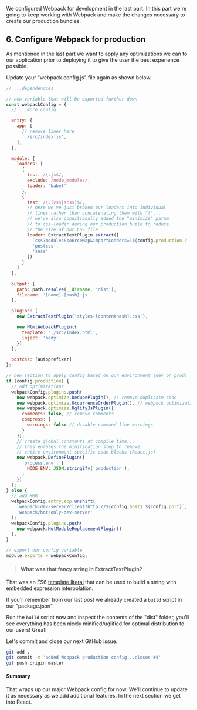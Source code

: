 We configured Webpack for development in the last part.  In this part we're going to keep working with Webpack and make the changes necessary to create our production bundles.

## 6. Configure Webpack for production
As mentioned in the last part we want to apply any optimizations we can to our application prior to deploying it to give the user the best experience possible.  

Update your "webpack.config.js" file again as shown below.

```javascript
// ...dependencies

// new variable that will be exported further down
const webpackConfig = {
  // ...more config

  entry: {
    app: [
      // remove lines here
      './src/index.js',
    ],
  },

  module: {
    loaders: [
      {
        test: /\.js$/,
        exclude: /node_modules/,
        loader: 'babel'
      },
      {
        test: /\.(css|scss)$/,
        // here we've just broken our loaders into individual
        // lines rather than concatenating them with "!"...
        // we've also conditionally added the "minimize" param
        // to css-loader during our production build to reduce
        // the size of our CSS file
        loader: ExtractTextPlugin.extract([
          `css?modules&sourceMap&importLoaders=1${config.production ? '&minimize' : ''}`, // ES6 template string
          'postcss',
          'sass'
        ])
      }
    ]
  },

  output: {
    path: path.resolve(__dirname, 'dist'),
    filename: '[name]-[hash].js'
  },

  plugins: [
    new ExtractTextPlugin('styles-[contenthash].css'),

    new HtmlWebpackPlugin({
      template: './src/index.html',
      inject: 'body'
    })
  ],

  postcss: [autoprefixer]
};

// new section to apply config based on our environment (dev or prod)
if (config.production) {
  // add optimizations
  webpackConfig.plugins.push(
    new webpack.optimize.DedupePlugin(), // remove duplicate code
    new webpack.optimize.OccurrenceOrderPlugin(), // webpack optimization
    new webpack.optimize.UglifyJsPlugin({
      comments: false, // remove comments
      compress: {
        warnings: false // disable command line warnings
      }
    }),
    // create global constants at compile time...
    // this enables the minification step to remove
    // entire environment specific code blocks (React.js)
    new webpack.DefinePlugin({
      'process.env': {
        NODE_ENV: JSON.stringify('production'),
      }
    })
  );
} else {
  // add HMR
  webpackConfig.entry.app.unshift(
    `webpack-dev-server/client?http://${config.host}:${config.port}`,
    'webpack/hot/only-dev-server'
  );
  webpackConfig.plugins.push(
    new webpack.HotModuleReplacementPlugin()
  );
}

// export our config variable
module.exports = webpackConfig;

```

> #### What was that fancy string in ExtractTextPlugin?
That was an ES6 [template literal](https://developer.mozilla.org/en-US/docs/Web/JavaScript/Reference/Template_literals) that can be used to build a string with embedded expression interpolation.

If you'll remember from our last post we already created a `build` script in our "package.json".

Run the `build` script now and inspect the contents of the "dist" folder, you'll see everything has been nicely minified/uglified for optimal distribution to our users!  Great!

Let's commit and close our next GitHub issue.

```bash
git add .
git commit -m 'added Webpack production config...closes #4'
git push origin master
```

#### Summary
That wraps up our major Webpack config for now.  We'll continue to update it as necessary as we add additional features.  In the next section we get into React.
